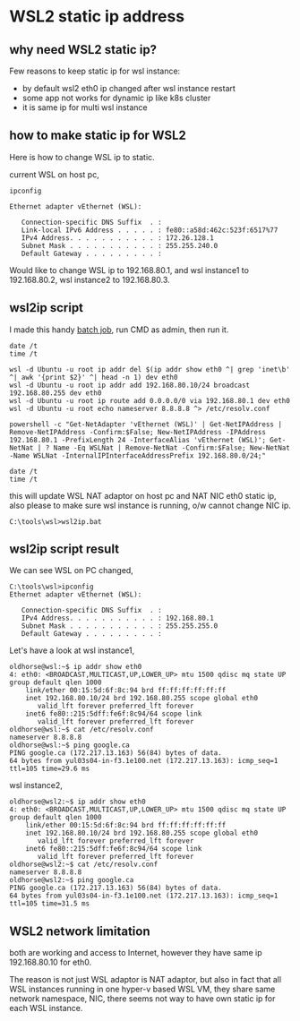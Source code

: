 # WSL2 static ip address
## why need WSL2 static ip?
Few reasons to keep static ip for wsl instance:
- by default wsl2 eth0 ip changed after wsl instance restart 
- some app not works for dynamic ip like k8s cluster
- it is same ip for multi wsl instance 

## how to make static ip for WSL2
Here is how to change WSL ip to static.

current WSL on host pc,
```
ipconfig

Ethernet adapter vEthernet (WSL):

   Connection-specific DNS Suffix  . : 
   Link-local IPv6 Address . . . . . : fe80::a58d:462c:523f:6517%77
   IPv4 Address. . . . . . . . . . . : 172.26.128.1
   Subnet Mask . . . . . . . . . . . : 255.255.240.0
   Default Gateway . . . . . . . . . : 
```
Would like to change WSL ip to 192.168.80.1, and wsl instance1 to 192.168.80.2, wsl instance2 to 192.168.80.3.

## wsl2ip script 
I made this handy [batch job](https://github.com/robertluwang/wslnote/blob/master/src/wsl2ip.bat), run CMD as admin, then run it.
```
date /t
time /t
 
wsl -d Ubuntu -u root ip addr del $(ip addr show eth0 ^| grep 'inet\b' ^| awk '{print $2}' ^| head -n 1) dev eth0
wsl -d Ubuntu -u root ip addr add 192.168.80.10/24 broadcast 192.168.80.255 dev eth0
wsl -d Ubuntu -u root ip route add 0.0.0.0/0 via 192.168.80.1 dev eth0
wsl -d Ubuntu -u root echo nameserver 8.8.8.8 ^> /etc/resolv.conf

powershell -c "Get-NetAdapter 'vEthernet (WSL)' | Get-NetIPAddress | Remove-NetIPAddress -Confirm:$False; New-NetIPAddress -IPAddress 192.168.80.1 -PrefixLength 24 -InterfaceAlias 'vEthernet (WSL)'; Get-NetNat | ? Name -Eq WSLNat | Remove-NetNat -Confirm:$False; New-NetNat -Name WSLNat -InternalIPInterfaceAddressPrefix 192.168.80.0/24;"
 
date /t
time /t
```
this will update WSL NAT adaptor on host pc and NAT NIC eth0 static ip, also please to make sure wsl instance is running, o/w cannot change NIC ip.
```
C:\tools\wsl>wsl2ip.bat
```
## wsl2ip script result 
We can see WSL on PC changed, 
```
C:\tools\wsl>ipconfig
Ethernet adapter vEthernet (WSL):

   Connection-specific DNS Suffix  . :
   IPv4 Address. . . . . . . . . . . : 192.168.80.1
   Subnet Mask . . . . . . . . . . . : 255.255.255.0
   Default Gateway . . . . . . . . . :
```
Let's have a look at wsl instance1,
```
oldhorse@wsl:~$ ip addr show eth0 
4: eth0: <BROADCAST,MULTICAST,UP,LOWER_UP> mtu 1500 qdisc mq state UP group default qlen 1000
    link/ether 00:15:5d:6f:8c:94 brd ff:ff:ff:ff:ff:ff
    inet 192.168.80.10/24 brd 192.168.80.255 scope global eth0
       valid_lft forever preferred_lft forever
    inet6 fe80::215:5dff:fe6f:8c94/64 scope link
       valid_lft forever preferred_lft forever
oldhorse@wsl:~$ cat /etc/resolv.conf 
nameserver 8.8.8.8
oldhorse@wsl:~$ ping google.ca
PING google.ca (172.217.13.163) 56(84) bytes of data.
64 bytes from yul03s04-in-f3.1e100.net (172.217.13.163): icmp_seq=1 ttl=105 time=29.6 ms
```
wsl instance2,
```
oldhorse@wsl2:~$ ip addr show eth0 
4: eth0: <BROADCAST,MULTICAST,UP,LOWER_UP> mtu 1500 qdisc mq state UP group default qlen 1000
    link/ether 00:15:5d:6f:8c:94 brd ff:ff:ff:ff:ff:ff
    inet 192.168.80.10/24 brd 192.168.80.255 scope global eth0
       valid_lft forever preferred_lft forever
    inet6 fe80::215:5dff:fe6f:8c94/64 scope link
       valid_lft forever preferred_lft forever
oldhorse@wsl2:~$ cat /etc/resolv.conf
nameserver 8.8.8.8
oldhorse@wsl2:~$ ping google.ca
PING google.ca (172.217.13.163) 56(84) bytes of data.
64 bytes from yul03s04-in-f3.1e100.net (172.217.13.163): icmp_seq=1 ttl=105 time=31.5 ms
```
## WSL2 network limitation 
both are working and access to Internet, however they have same ip 192.168.80.10 for eth0.

The reason is not just WSL adaptor is NAT adaptor, but also in fact that all WSL instances running in one hyper-v based WSL VM, they share same network namespace, NIC, there seems not way to have own static ip for each WSL instance.



